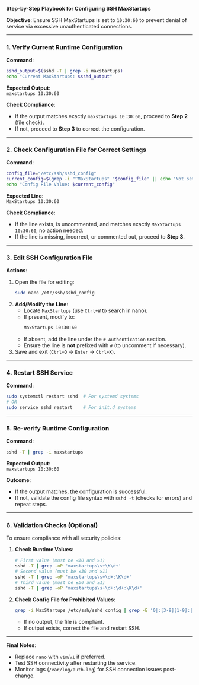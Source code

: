 **Step-by-Step Playbook for Configuring SSH MaxStartups**

**Objective**: Ensure SSH MaxStartups is set to `10:30:60` to prevent denial of service via excessive unauthenticated connections.

---

### **1. Verify Current Runtime Configuration**
**Command**:  
```bash
sshd_output=$(sshd -T | grep -i maxstartups)
echo "Current MaxStartups: $sshd_output"
```
**Expected Output**:  
`maxstartups 10:30:60`

**Check Compliance**:  
- If the output matches exactly `maxstartups 10:30:60`, proceed to **Step 2** (file check).  
- If not, proceed to **Step 3** to correct the configuration.

---

### **2. Check Configuration File for Correct Settings**
**Command**:  
```bash
config_file="/etc/ssh/sshd_config"
current_config=$(grep -i "^MaxStartups" "$config_file" || echo "Not set")
echo "Config File Value: $current_config"
```
**Expected Line**:  
`MaxStartups 10:30:60`

**Check Compliance**:  
- If the line exists, is uncommented, and matches exactly `MaxStartups 10:30:60`, no action needed.  
- If the line is missing, incorrect, or commented out, proceed to **Step 3**.

---

### **3. Edit SSH Configuration File**
**Actions**:  
1. Open the file for editing:  
   ```bash
   sudo nano /etc/ssh/sshd_config
   ```
2. **Add/Modify the Line**:  
   - Locate `MaxStartups` (use `Ctrl+W` to search in nano).  
   - If present, modify to:  
     ```bash
     MaxStartups 10:30:60
     ```
   - If absent, add the line under the `# Authentication` section.  
   - Ensure the line is **not** prefixed with `#` (to uncomment if necessary).  
3. Save and exit (`Ctrl+O` → `Enter` → `Ctrl+X`).

---

### **4. Restart SSH Service**
**Command**:  
```bash
sudo systemctl restart sshd  # For systemd systems
# OR
sudo service sshd restart    # For init.d systems
```

---

### **5. Re-verify Runtime Configuration**
**Command**:  
```bash
sshd -T | grep -i maxstartups
```
**Expected Output**:  
`maxstartups 10:30:60`

**Outcome**:  
- If the output matches, the configuration is successful.  
- If not, validate the config file syntax with `sshd -t` (checks for errors) and repeat steps.

---

### **6. Validation Checks (Optional)**
To ensure compliance with all security policies:  
1. **Check Runtime Values**:  
   ```bash
   # First value (must be ≤10 and ≥1)
   sshd -T | grep -oP 'maxstartups\s+\K\d+'
   # Second value (must be ≤30 and ≥1)
   sshd -T | grep -oP 'maxstartups\s+\d+:\K\d+'
   # Third value (must be ≤60 and ≥1)
   sshd -T | grep -oP 'maxstartups\s+\d+:\d+:\K\d+'
   ```
2. **Check Config File for Prohibited Values**:  
   ```bash
   grep -i MaxStartups /etc/ssh/sshd_config | grep -E '0|:[3-9][1-9]:|:[6-9][1-9]+\b'
   ```
   - If no output, the file is compliant.  
   - If output exists, correct the file and restart SSH.

---

**Final Notes**:  
- Replace `nano` with `vim`/`vi` if preferred.  
- Test SSH connectivity after restarting the service.  
- Monitor logs (`/var/log/auth.log`) for SSH connection issues post-change.